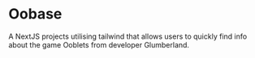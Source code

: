 # Oobase

A NextJS projects utilising tailwind that allows users to quickly find info about the game Ooblets from developer Glumberland.
